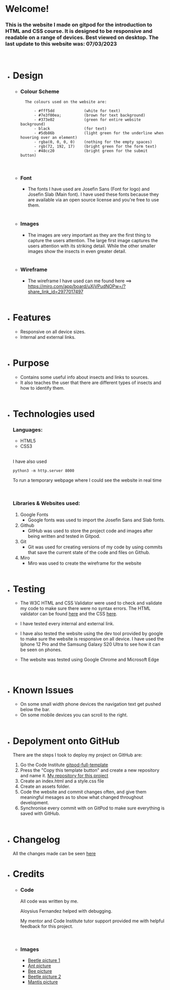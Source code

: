 # Welcome!

### This is the website I made on gitpod for the introduction to HTML and CSS course. It is designed to be responsive and readable on a range of devices. Best viewed on desktop. The last update to this website was: **07/03/2023**

<br>

- # Design

    - ### Colour Scheme
            The colours used on the website are:

                - #fff5dd             (white for text)
                - #7e3f00ea;          (brown for text background)
                - #373e02             (green for entire website background)
                - black               (for text)
                - #5db86b             (light green for the underline when hovering over an element)
                - rgba(0, 0, 0, 0)    (nothing for the empty spaces)
                - rgb(72, 192, 17)    (bright green for the form text)
                - #48cc20             (bright green for the submit button)

        <br>

    - ### Font
        - The fonts I have used are Josefin Sans (Font for logo) and Josefin Slab (Main font). I have used these fonts because they are available via an open source license and you're free to use them.

        <br>

    - ### Images
        - The images are very important as they are the first thing to capture the users attention. The large first image captures the users attention with its striking detail. While the other smaller images show the insects in even greater detail.

        <br>

    - ### Wireframe
        - The wireframe I have used can me found here ==> https://miro.com/app/board/uXjVPudNOPw=/?share_link_id=2977017497

    <br>

- # Features
    - Responsive on all device sizes.
    - Internal and external links.

    <br>

- # Purpose
    - Contains some useful info about insects and links to sources.
    - It also teaches the user that there are different types of insects and how to identify them.

    <br>
    
- # Technologies used
    ### Languages:
    - HTML5
    - CSS3

    <br>

    I have also used

    ```
    python3 -m http.server 8000
    ```

    To run a temporary webpage where I could see the website in real time 

    <br>

    ### Libraries & Websites used:
    1. Google Fonts
        - Google fonts was used to import the Josefin Sans and Slab fonts.
    2. Github
        - GitHub was used to store the project code and images after being written and tested in Gitpod.
    3. Git
        - Git was used for creating versions of my code by using commits that save the current state of the code and files on Github.
    4. Miro
        - Miro was used to create the wireframe for the website

    <br>

- # Testing
    - The W3C HTML and CSS Validator were used to check and validate my code to make sure there were no syntax errors.
    The HTML validator can be found [here](https://validator.w3.org/#validate_by_input) and the CSS [here](https://jigsaw.w3.org/css-validator/#validate_by_input).

    - I have tested every internal and external link.

    - I have also tested the website using the dev tool provided by google to make sure the website is responsive on all device. I have used the Iphone 12 Pro and the Samsung Galaxy S20 Ultra to see how it can be seen on phones.

    - The website was tested using Google Chrome and Microsoft Edge

    <br>

- # Known Issues
    - On some small width phone devices the navigation text get pushed below the bar.
    - On some mobile devices you can scroll to the right.

    <br>

- # Depolyment onto GitHub
    There are the steps I took to deploy my project on GitHub are:

    1. Go the Code Institute [gitpod-full-template](https://github.com/Code-Institute-Org/gitpod-full-template)
    2. Press the "Copy this template button" and create a new repository and name it. [My repository for this project](https://github.com/Ryder72/Code-Institute-Website)
    3. Create an index.html and a style.css file
    4. Create an assets folder.
    5. Code the website and commit changes often, and give them meaningful mesages as to show what changed throughout development.
    6. Synchronise every commit with on GitPod to make sure everything is saved with GitHub.

    <br>

- # Changelog
    All the changes made can be seen [here](https://github.com/Ryder72/Code-Institute-Website/commits/main)

- # Credits
    - ### Code

        All code was written by me.

        Aloysius Fernandez helped with debugging.

        My mentor and Code Institute tutor support provided me with helpful feedback for this project.

        <br>

    - ### Images

        - [Beetle picture 1](https://www.wallpaperflare.com/search?wallpaper=stag+beetle)
        - [Ant picture](https://www.bbc.co.uk/newsround/59907882)
        - [Bee picture](https://en.wikipedia.org/wiki/Western_honey_bee)
        - [Beetle picture 2](https://owlcation.com/stem/Hercules-Beetles)
        - [Mantis picture](https://www.istockphoto.com/photo/mantis-in-defensive-stance-gm918031106-252543305)